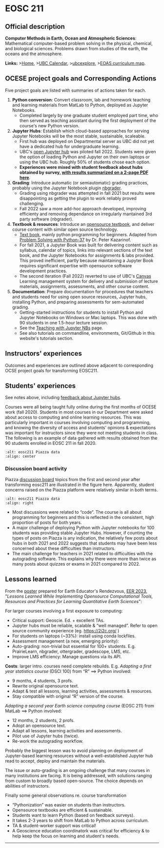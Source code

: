 # EOSC 211

## Official description

**Computer Methods in Earth, Ocean and Atmospheric Sciences**: Mathematical computer-based problem solving in the physical, chemical, and biological sciences. Problems drawn from studies of the earth, the oceans and the atmosphere.

**Links:**
\>[Home](https://www.eoas.ubc.ca/academics/courses/eosc211),
\>[UBC Calendar](https://courses.students.ubc.ca/cs/courseschedule?pname=subjarea&tname=subj-course&dept=EOSC&course=211),
\>[ubcexplore](https://ubcexplorer.io/course/EOSC/211),
\>[EOAS curriculum map](https://www.eoas.ubc.ca/~quest/eoas-only.html).

## OCESE project goals and Corresponding Actions

Five project goals are listed with summaries of actions taken for each.

1. **Python conversion**: Convert classroom, lab and homework teaching and learning materials from MatLab to Python, deployed as Jupyter Notebooks.
   * Completed largely by one graduate student employed part time, who then served as teaching assistant during the first deployment of the course's new Python version.
2. **Jupyter Hubs**: Establish which cloud-based approaches for serving Jupyter Notebooks will be the most stable, sustainable, scaleable.
   * First hub was deployed on Departmental server as UBC did not yet have a dedicated hub for undergraduate learning.
   * UBC's [open Jupyter hub](https://lthub.ubc.ca/guides/jupyterhub-instructor-guide/) was piloted fall 2022. Students were given the option of loading Python and Jupyter on their own laptops or using the UBC hub. Roughly 50% of students chose each option.
   * **Experiences were mixed with student feedback about hubs obtained by survey, <a href="files/e211-feedback-221209.pdf">with results summarized on a 2-page PDF here</a>**.
3. **Grading**: Introduce automatic (or semiautomatic) grading practices, probably using the Jupyter Notebook plugin [nbgrader](https://github.com/jupyter/nbgrader).
   * Grading using nbgrader was attempted in fall 2021 but results were disappointing as getting the plugin to work reliably proved challenging.
   * Fall 2022 saw a more add-hoc approach developed, improving efficienty and removing dependance on irregularly mantained 3rd party software (nbgrader).
4. **Textbook & resources**: Introduce an [opensource textbook](https://phaustin.github.io/Problem-Solving-with-Python/Preface/Motivation.html), and deliver course content with similar open source technology.
   * [Text book](https://phaustin.github.io/Problem-Solving-with-Python/), mainly python programming for beginners. Adapted from [Problem Solving with Python-37](https://github.com/professorkazarinoff/Problem-Solving-with-Python-37-Edition) by Dr. Peter Kazarinof.
   * For fall 2021, a Jupyter Book was built for delivering content such as syllabus, calendar of topics, links into relevant sections of the text book, and the Jupyter Notebooks for assignments & labs provided. This proved inefficient, partly because maintaining a Jupyter Book requires significant expertise with opensource software development practices.
   * The second iteration (Fall 2022) reverted to use of UBC's [Canvas](https://about.canvas.ubc.ca/) Learning management system for delivery and submission of lecture materials, assignments, assessments, and other course content.
5. **Documentation**: Prepare documentation for procedures that teachers and students need for using open source resources, Jupyter hubs, installing Python, and preparing assessments for sem-automated grading.
   * Getting-started instructions for students to install Python and Jupyter Notebooks on Windows or Mac laptops. This was done with 90 students in one  1.5-hour lecture session.
   * See the [Teaching with Jupyter NBs](tut-teachwith-jnbs.md) page.
   * See also tutorials on commandline, environments, Git/Github in this website's tutorials section.

## Instructors' experiences

Outcomes and experiences are outlined above adjacent to corresponding OCSE project goals for transforming EOSC211.

## Students' experiences

See notes above, including <a href="files/e211-feedback-221209.pdf">feedback about Jupyter hubs</a>.

Courses were all being taught fully online during the first months of OCESE work (fall 2020). Students in most courses in our Department were asked about access to computing and online learning resources. This was particularly important in courses involving computing and programming, and knowing the diversity of access and students' opinions & expectations was important for instructors since they were not meeting students in class. The following is an example of data gathered with results obtained from the 90 students enrolled in EOSC 211 in fall 2020.

```{image} images/211-survey2020.png
:alt: eosc211 Piazza data
:align: center
```

### Discussion board activity

Piazza [discussion board](https://lthub.ubc.ca/guides/piazza-instructor-guide/) topics from the first and second year after transforming eosc211 are illustrated in the figure here. Apparently, student concerns raised on the Piazza platform were relatively similar in both terms.

```{image} images/eosc211-piazzadata.png
:alt: eosc211 Piazza data
:align: right
```

* Most discussions were related to “code”. The course is all about programming for beginners and this is reflected in the consistent, high proportion of posts for both years.
* A major challenge of deploying Python with Jupyter notebooks for 100 students was providing stable Jupyter Hubs. However, if counting the types of posts on Piazza is any indication, the relatively few posts about hubs in both 2021 and 2022 suggests that students may have been less concerned about these difficulties than instructors.
* The main challenge for teachers in 2021 related to difficulties with the autograding software. This explains why there were more than twice as many posts about quizzes or exams in 2021 compared to 2022.

## Lessons learned

From the [poster](https://serc.carleton.edu/earth_rendezvous/2023/program/posters/friday/263242.html) prepared for Earth Educator's Rendezvous, [EER 2023](https://serc.carleton.edu/earth_rendezvous/2023/index.html), "_Lessons Learned While Implementing Opensource Computational Tools, Resources and Practices for Learning Quantitative Earth Sciences_":

For larger courses involving a first exposure to computing:

* Critical support: Geoscie. Ed. + excellent TAs.
* Jupyter hubs must be reliable, scalable & “well managed”.
Refer to open source community experience (eg. https://2i2c.org/ )
* For students on laptops (~33%): install using conda lockfiles.
* Assessment management (a new, emerging priority):
* Auto-grading: non-trivial but essential for 100+ students. E.g. PrairieLearn, nbgrader, ottergrader, gradescope, LMS, etc.
* Improve LMS efficiency: Manage questions via its API.

**Costs**: larger intro. courses need complete rebuilds. E.g. _Adapting a first year statistics course_ (DSCI 100) from “R” ==> Python involved:

* 9 months, 4 students, 3 profs.
* Rewrite original opensource text.
* Adapt & test all lessons, learning activities, assessments & resources.
* Stay compatible with original “R” version of the course.

_Adapting a second year Earth science computing course_ (EOSC 211) from MatLab ==> Python involved:

* 12 months, 2 students, 2 profs.
* Adopt an opensource text.
* Adapt all lessons, learning activities and assessments.
* Pilot use of Jupyter hubs (twice).
* Re-work the autograding workflow.

Probably the biggest lesson was to avoid planning on deployment of Jupyter-based learning resources without a well-established Jupyter hub read to accept, deploy and maintain the materials.

The issue or auto-grading is an ongoing challenge that many courses in many institutions are facing. It is being addressed, with solutions ranging from custom to broadly based open-source. The choice depends on abilities of instructors.

Finally some general observations re. course transformation

* “Pythonization” was easier on students than instructors.
* Opensource textbooks are efficient & sustainable.
* Students want to learn Python (based on feedback surveys).
* It takes 2-3 years to shift from MatLab to Python across curriculum.
* TA & student-worker support was critical!
* A Geoscience education coordinatork was critical for efficiency & to help keep the focus on learning and student's needs.

---
